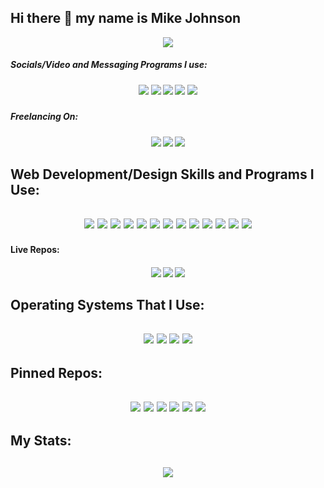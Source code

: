 ## Hi there 👋 my name is Mike Johnson
<div align="center">
  <a href="http://links.mikerjohnson.com/"><img src="https://img.shields.io/badge/linktree-1de9b6?style=for-the-badge&logo=linktree&logoColor=white"></a>
</div>
<h5>Socials/Video and Messaging Programs I use:<h5>
<div align="center">
  <a href="https://twitter.com/mikerjohnson27"><img src="https://img.shields.io/badge/Twitter-%231DA1F2.svg?style=for-the-badge&logo=Twitter&logoColor=white"></a>
  <a href="https://www.linkedin.com/in/mikerjohnson27/"><img src="https://img.shields.io/badge/linkedin-%230077B5.svg?style=for-the-badge&logo=linkedin&logoColor=white"></a>
  <img src="https://img.shields.io/badge/Slack-4A154B?style=for-the-badge&logo=slack&logoColor=white">
  <a><img src="https://img.shields.io/badge/Zoom-2D8CFF?style=for-the-badge&logo=zoom&logoColor=white"></a>
  <a><img src="https://img.shields.io/badge/Google%20Meet-00897B?style=for-the-badge&logo=google-meet&logoColor=white"></a>
</div>
<h5>Freelancing On:<h5>
<div align="center">
  <a href="https://angel.co/u/mikerjohnson27"><img src="https://img.shields.io/badge/AngelList-%23D4D4D4.svg?style=for-the-badge&logo=AngelList&logoColor=black"></a>
  <a href ="https://www.freelancer.com/u/mikerjohnson27"><img src="https://img.shields.io/badge/Freelancer-29B2FE?style=for-the-badge&logo=Freelancer&logoColor=white"></a>
  <a href="https://www.upwork.com/freelancers/~015814157cf64412a6"><img src="https://img.shields.io/badge/UpWork-6FDA44?style=for-the-badge&logo=Upwork&logoColor=white"></a>
</div>
<h2>Web Development/Design Skills and Programs I Use:<h2>
<div align="center">
  <img src="https://img.shields.io/badge/html5-%23E34F26.svg?style=for-the-badge&logo=html5&logoColor=white">
  <img src="https://img.shields.io/badge/bootstrap-%23563D7C.svg?style=for-the-badge&logo=bootstrap&logoColor=white">
  <img src="https://img.shields.io/badge/css3-%231572B6.svg?style=for-the-badge&logo=css3&logoColor=white">
  <img src="https://img.shields.io/badge/javascript-%23323330.svg?style=for-the-badge&logo=javascript&logoColor=%23F7DF1E">
  <img src="https://img.shields.io/badge/react-%2320232a.svg?style=for-the-badge&logo=react&logoColor=%2361DAFBg">
  <img src="https://img.shields.io/badge/node.js-6DA55F?style=for-the-badge&logo=node.js&logoColor=white">
  <img src="https://img.shields.io/badge/express.js-%23404d59.svg?style=for-the-badge&logo=express&logoColor=%2361DAFB">
  <img src="https://img.shields.io/badge/MongoDB-%234ea94b.svg?style=for-the-badge&logo=mongodb&logoColor=white">
  <img src="https://img.shields.io/badge/mysql-%2300f.svg?style=for-the-badge&logo=mysql&logoColor=white">
  <img src="https://img.shields.io/badge/Visual%20Studio%20Code-0078d7.svg?style=for-the-badge&logo=visual-studio-code&logoColor=white">
  <img src="https://img.shields.io/badge/git-%23F05033.svg?style=for-the-badge&logo=git&logoColor=white">
  <img src="https://img.shields.io/badge/Canva-%2300C4CC.svg?style=for-the-badge&logo=Canva&logoColor=white">
  <img src="https://img.shields.io/badge/Adobe%20XD-470137?style=for-the-badge&logo=Adobe%20XD&logoColor=#FF61F6">
</div>
<h4>Live Repos:<h4>
<div align="center">
  <a href="https://mikerjohnson.com/"><img src="https://img.shields.io/badge/Portfolio-%23000000.svg?style=for-the-badge&logo=firefox&logoColor=#FF7139"></a>
  <a href="https://github.com/mikerjohnson27"><img src="https://img.shields.io/badge/github-%23121011.svg?style=for-the-badge&logo=github&logoColor=white"></a>
  <a><img src="https://img.shields.io/badge/heroku-%23430098.svg?style=for-the-badge&logo=heroku&logoColor=white"></a>
</div>
<h2>Operating Systems That I Use:<h2>
<div align="center">
  <a href="https://www.microsoft.com/en-us/windows?r=1"><img src="https://img.shields.io/badge/Windows-0078D6?style=for-the-badge&logo=windows&logoColor=white"></a>
  <a href="https://ubuntu.com/desktop"><img src="https://img.shields.io/badge/Ubuntu-E95420?style=for-the-badge&logo=ubuntu&logoColor=white"></a>
  <a href="https://www.kali.org/"><img src="https://img.shields.io/badge/Kali-268BEE?style=for-the-badge&logo=kalilinux&logoColor=white"></a>
  <a href="https://tails.boum.org/"><img src="https://img.shields.io/badge/Tails%20-56347C?&style=for-the-badge&logo=tails&logoColor=white"></a>
</div>
<h2>Pinned Repos:<h2>
<div align="center">
  <a href="https://github.com/mikerjohnson27/Portfolio"><img src="https://github-readme-stats.vercel.app/api/pin/?username=mikerjohnson27&repo=Portfolio"></a>
  <a href="https://github.com/mikerjohnson27/All-My-Links-Page"><img src="https://github-readme-stats.vercel.app/api/pin/?username=mikerjohnson27&repo=All-My-Links-Page"></a>
  <a href="https://github.com/mikerjohnson27/Find_Dry_Chargers"><img src="https://github-readme-stats.vercel.app/api/pin/?username=mikerjohnson27&repo=Find_Dry_Chargers"></a>
  <a href="https://github.com/mikerjohnson27/Readme-Generator"><img src="https://github-readme-stats.vercel.app/api/pin/?username=mikerjohnson27&repo=Readme-Generator"></a>
  <a href="https://github.com/Learning-Full-Stack-LLC/LearningFullStackwebsite"><img src="https://github-readme-stats.vercel.app/api/pin/?username=Learning-Full-Stack-LLC&repo=LearningFullStackwebsite"></a>
  <a href="https://github.com/mikerjohnson27/Designs"><img src="https://github-readme-stats.vercel.app/api/pin/?username=mikerjohnson27&repo=Designs"></a>
</div>
<h2>My Stats:<h2>
<div align="center">
  <img src="https://github-readme-stats.vercel.app/api?username=mikerjohnson27&theme=cobalt&show_icons=true"> 
</div>